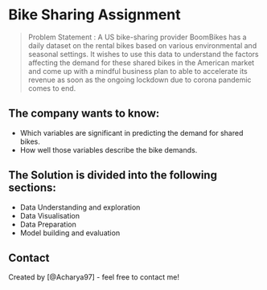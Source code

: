 # Bike Sharing Assignment
> Problem Statement :
> A US bike-sharing provider BoomBikes has a daily dataset on the rental bikes based on various environmental and seasonal settings. It wishes to use this data to understand the factors affecting the demand for these shared bikes in the American market and come up with a mindful business plan to able to accelerate its revenue as soon as the ongoing lockdown due to corona pandemic comes to end.


## The company wants to know:
* Which variables are significant in predicting the demand for shared bikes.
* How well those variables describe the bike demands.


<!-- You can include any other section that is pertinent to your problem -->

## The Solution is divided into the following sections:
- Data Understanding and exploration
- Data Visualisation
- Data Preparation
- Model building and evaluation


## Contact
Created by [@Acharya97] - feel free to contact me!
